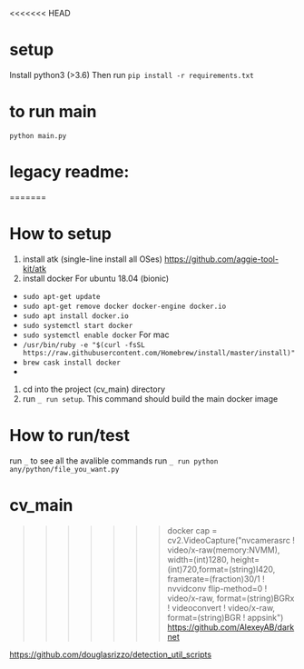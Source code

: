 <<<<<<< HEAD
# setup
Install python3 (>3.6)
Then run
`pip install -r requirements.txt`

# to run main
`python main.py`

# legacy readme:
=======
# How to setup
1. install atk (single-line install all OSes) https://github.com/aggie-tool-kit/atk
2. install docker
For ubuntu 18.04 (bionic)
- `sudo apt-get update`
- `sudo apt-get remove docker docker-engine docker.io`
- `sudo apt install docker.io`
- `sudo systemctl start docker`
- `sudo systemctl enable docker`
For mac 
- `/usr/bin/ruby -e "$(curl -fsSL https://raw.githubusercontent.com/Homebrew/install/master/install)"`
- `brew cask install docker`
- 
1. cd into the project (cv_main) directory
2. run `_ run setup`. This command should build the main docker image

# How to run/test
run `_` to see all the avalible commands
run `_ run python any/python/file_you_want.py`

# cv_main
>>>>>>> docker
cap = cv2.VideoCapture("nvcamerasrc ! video/x-raw(memory:NVMM), width=(int)1280, height=(int)720,format=(string)I420, framerate=(fraction)30/1 ! nvvidconv flip-method=0 ! video/x-raw, format=(string)BGRx ! videoconvert ! video/x-raw, format=(string)BGR ! appsink")
https://github.com/AlexeyAB/darknet

https://github.com/douglasrizzo/detection_util_scripts

